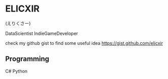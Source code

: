 # ELICXIR
(えりくさー)

DataScientist IndieGameDeveloper

check my github gist to find some useful idea 
https://gist.github.com/elicxir
                       
## Programming 

C# Python


